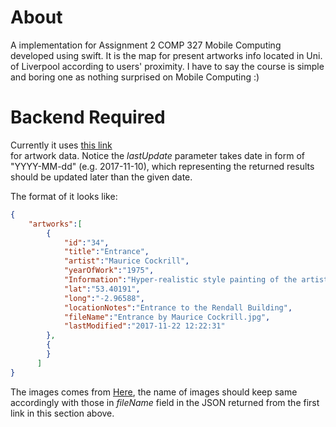 # About
A implementation for Assignment 2 COMP 327 Mobile Computing developed using swift.
It is the map for present artworks info located in Uni. of Liverpool according to users' proximity.
I have to say the course is simple and boring one as nothing surprised on Mobile Computing :)

# Backend Required
Currently it uses [this link](https://cgi.csc.liv.ac.uk/~phil/Teaching/COMP327/artworksOnCampus/data.php?class=artworks2&lastUpdate=)  
for artwork data. Notice the *lastUpdate* parameter takes date in form of "YYYY-MM-dd" (e.g. 2017-11-10),
which representing the returned results should be updated later than the given date.

The format of it looks like:
```json  
{  
    "artworks":[  
        {  
            "id":"34",
            "title":"Entrance",
            "artist":"Maurice Cockrill",
            "yearOfWork":"1975",
            "Information":"Hyper-realistic style painting of the artist's girlfriend at the time outside what was the entrance to the Arts Reading Room.  Cockrill was a lecturer in fine art at Liverpool Polytechnic 1967-80 and Keeper of the Royal Academy of Arts, 2004.  He has been described as 'one of the most expressive painters of the 1980s and 1990s'.",
            "lat":"53.40191",
            "long":"-2.96588",
            "locationNotes":"Entrance to the Rendall Building",
            "fileName":"Entrance by Maurice Cockrill.jpg",
            "lastModified":"2017-11-22 12:22:31"
        },
        {
        }
      ]
}
```  

The images comes from
[Here](https://cgi.csc.liv.ac.uk/~phil/Teaching/COMP327/artwork_images/),
the name of images should keep same accordingly with those in *fileName* field in the JSON returned from the first link in this section above.  
